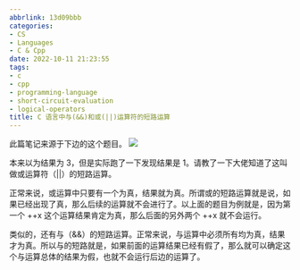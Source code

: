 ```yaml
---
abbrlink: 13d09bbb
categories:
- CS
- Languages
- C & Cpp
date: 2022-10-11 21:23:55
tags:
- c
- cpp
- programming-language
- short-circuit-evaluation
- logical-operators
title: C 语言中与(&&)和或(||)运算符的短路运算
---
```


此篇笔记来源于下边的这个题目。
![](https://img.blocklune.cc/blog-imgs/cs/languages/c%20&%20cpp/c-语言中与-和或-运算符的短路运算/1.png)

<!--more-->

本来以为结果为 3，但是实际跑了一下发现结果是 1。请教了一下大佬知道了这叫做或运算符（||）的短路运算。

正常来说，或运算中只要有一个为真，结果就为真。所谓或的短路运算就是说，如果已经出现了真，那么后续的运算就不会进行了。以上面的题目为例就是，因为第一个 ++x 这个运算结果肯定为真，那么后面的另外两个 ++x 就不会运行。

类似的，还有与（&&）的短路运算。正常来说，与运算中必须所有均为真，结果才为真。所以与的短路就是，如果前面的运算结果已经有假了，那么就可以确定这个与运算总体的结果为假，也就不会运行后边的运算了。